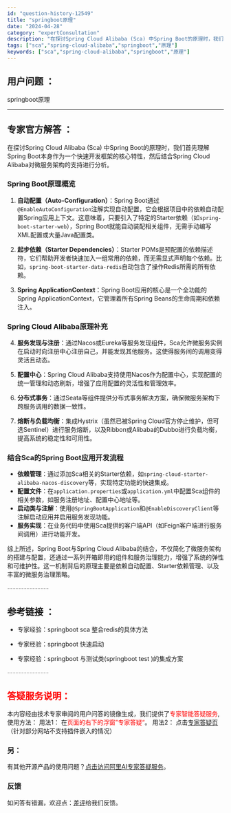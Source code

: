 ```yaml
---
id: "question-history-12549"
title: "springboot原理"
date: "2024-04-28"
category: "expertConsultation"
description: "在探讨Spring Cloud Alibaba (Sca) 中Spring Boot的原理时，我们首先理解Spring Boot本身作为一个快速开发框架的核心特性，然后结合Spring Cloud Alibaba对微服务架构的支持进行分析。### Spring Boot原理概览1. **自动配置（A"
tags: ["sca","spring-cloud-alibaba","springboot","原理"]
keywords: ["sca","spring-cloud-alibaba","springboot","原理"]
---
```


## 用户问题 ： 
 springboot原理  

---------------
## 专家官方解答 ：

在探讨Spring Cloud Alibaba (Sca) 中Spring Boot的原理时，我们首先理解Spring Boot本身作为一个快速开发框架的核心特性，然后结合Spring Cloud Alibaba对微服务架构的支持进行分析。

### Spring Boot原理概览

1. **自动配置（Auto-Configuration）**：Spring Boot通过`@EnableAutoConfiguration`注解实现自动配置，它会根据项目中的依赖自动配置Spring应用上下文。这意味着，只要引入了特定的Starter依赖（如`spring-boot-starter-web`），Spring Boot就能自动装配相关组件，无需手动编写XML配置或大量Java配置类。

2. **起步依赖（Starter Dependencies）**：Starter POMs是预配置的依赖描述符，它们帮助开发者快速加入一组常用的依赖，而无需显式声明每个依赖。比如，`spring-boot-starter-data-redis`自动包含了操作Redis所需的所有依赖。

3. **Spring ApplicationContext**：Spring Boot应用的核心是一个全功能的Spring ApplicationContext，它管理着所有Spring Beans的生命周期和依赖注入。

### Spring Cloud Alibaba原理补充

4. **服务发现与注册**：通过Nacos或Eureka等服务发现组件，Sca允许微服务实例在启动时向注册中心注册自己，并能发现其他服务。这使得服务间的调用变得灵活且动态。

5. **配置中心**：Spring Cloud Alibaba支持使用Nacos作为配置中心，实现配置的统一管理和动态刷新，增强了应用配置的灵活性和管理效率。

6. **分布式事务**：通过Seata等组件提供分布式事务解决方案，确保微服务架构下跨服务调用的数据一致性。

7. **熔断与负载均衡**：集成Hystrix（虽然已被Spring Cloud官方停止维护，但可选Sentinel）进行服务熔断，以及Ribbon或Alibaba的Dubbo进行负载均衡，提高系统的稳定性和可用性。

### 结合Sca的Spring Boot应用开发流程

- **依赖管理**：通过添加Sca相关的Starter依赖，如`spring-cloud-starter-alibaba-nacos-discovery`等，实现特定功能的快速集成。
- **配置文件**：在`application.properties`或`application.yml`中配置Sca组件的相关参数，如服务注册地址、配置中心地址等。
- **启动类与注解**：使用`@SpringBootApplication`和`@EnableDiscoveryClient`等注解启动应用并启用服务发现功能。
- **服务实现**：在业务代码中使用Sca提供的客户端API（如Feign客户端进行服务间调用）进行功能开发。

综上所述，Spring Boot与Spring Cloud Alibaba的结合，不仅简化了微服务架构的搭建与配置，还通过一系列开箱即用的组件和服务治理能力，增强了系统的弹性和可维护性。这一机制背后的原理主要是依赖自动配置、Starter依赖管理、以及丰富的微服务治理策略。


<font color="#949494">---------------</font> 


## 参考链接 ：

* 专家经验：springboot sca 整合redis的具体方法 
 
 * 专家经验：springboot 快速启动 
 
 * 专家经验：springboot 与测试类(springboot test )的集成方案 


 <font color="#949494">---------------</font> 
 


## <font color="#FF0000">答疑服务说明：</font> 

本内容经由技术专家审阅的用户问答的镜像生成，我们提供了<font color="#FF0000">专家智能答疑服务</font>,使用方法：
用法1： 在<font color="#FF0000">页面的右下的浮窗”专家答疑“</font>。
用法2： 点击[专家答疑页](https://answer.opensource.alibaba.com/docs/intro)（针对部分网站不支持插件嵌入的情况）
### 另：


有其他开源产品的使用问题？[点击访问阿里AI专家答疑服务](https://answer.opensource.alibaba.com/docs/intro)。
### 反馈
如问答有错漏，欢迎点：[差评](https://ai.nacos.io/user/feedbackByEnhancerGradePOJOID?enhancerGradePOJOId=12642)给我们反馈。
